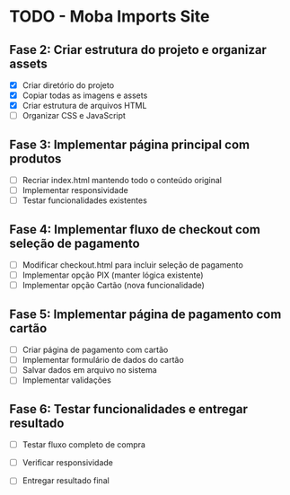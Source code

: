# TODO - Moba Imports Site

## Fase 2: Criar estrutura do projeto e organizar assets
- [x] Criar diretório do projeto
- [x] Copiar todas as imagens e assets
- [x] Criar estrutura de arquivos HTML
- [ ] Organizar CSS e JavaScript

## Fase 3: Implementar página principal com produtos
- [ ] Recriar index.html mantendo todo o conteúdo original
- [ ] Implementar responsividade
- [ ] Testar funcionalidades existentes

## Fase 4: Implementar fluxo de checkout com seleção de pagamento
- [ ] Modificar checkout.html para incluir seleção de pagamento
- [ ] Implementar opção PIX (manter lógica existente)
- [ ] Implementar opção Cartão (nova funcionalidade)

## Fase 5: Implementar página de pagamento com cartão
- [ ] Criar página de pagamento com cartão
- [ ] Implementar formulário de dados do cartão
- [ ] Salvar dados em arquivo no sistema
- [ ] Implementar validações

## Fase 6: Testar funcionalidades e entregar resultado
- [ ] Testar fluxo completo de compra
- [ ] Verificar responsividade
- [ ] Entregar resultado final

